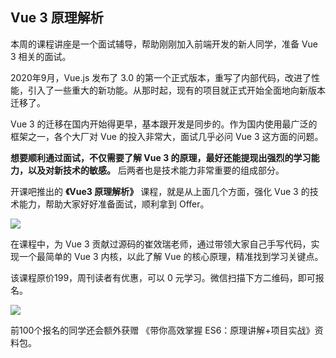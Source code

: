 ## Vue 3 原理解析

本周的课程讲座是一个面试辅导，帮助刚刚加入前端开发的新人同学，准备 Vue 3 相关的面试。

2020年9月，Vue.js 发布了 3.0 的第一个正式版本，重写了内部代码，改进了性能，引入了一些重大的新功能。从那时起，现有的项目就正式开始全面地向新版本迁移了。

Vue 3 的迁移在国内开始得更早，基本跟开发是同步的。作为国内使用最广泛的框架之一，各个大厂对 Vue 的投入非常大，面试几乎必问 Vue 3 这方面的问题。

**想要顺利通过面试，不仅需要了解 Vue 3 的原理，最好还能提现出强烈的学习能力，以及对新技术的敏感。** 后两者也是技术能力非常重要的组成部分。

开课吧推出的 **《Vue3 原理解析》** 课程，就是从上面几个方面，强化 Vue 3 的技术能力，帮助大家好好准备面试，顺利拿到 Offer。

![](https://cdn.beekka.com/blogimg/asset/202103/bg2021032517.jpg)

在课程中，为 Vue 3 贡献过源码的崔效瑞老师，通过带领大家自己手写代码，实现一个最简单的 Vue 3 内核，以此了解 Vue 的核心原理，精准找到学习关键点。

该课程原价199，周刊读者有优惠，可以 0 元学习。微信扫描下方二维码，即可报名。

![](https://cdn.beekka.com/blogimg/asset/202103/bg2021032516.jpg)

前100个报名的同学还会额外获赠 《带你高效掌握 ES6：原理讲解+项目实战》资料包。


 
 
